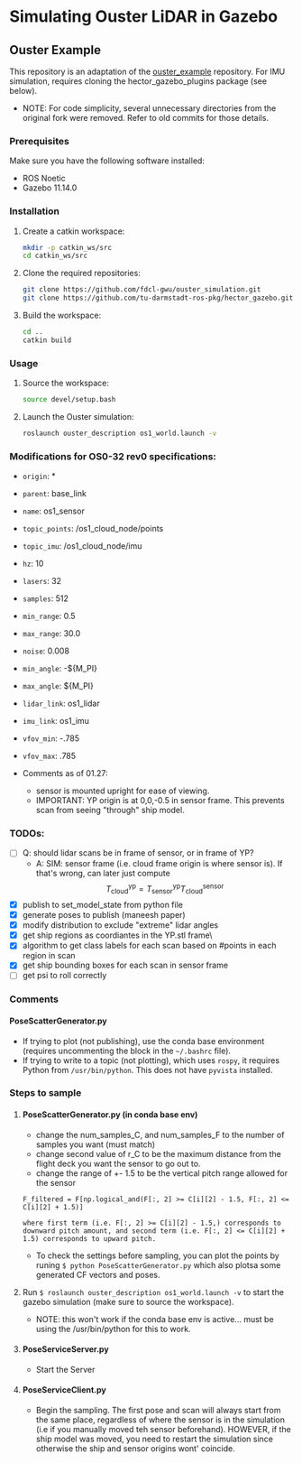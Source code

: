 # Simulating Ouster LiDAR in Gazebo
## Ouster Example

This repository is an adaptation of the [ouster_example](https://github.com/wilselby/ouster_example) repository. For IMU simulation, requires cloning the hector_gazebo_plugins package (see below). 
- NOTE: For code simplicity, several unnecessary directories from the original fork were removed. Refer to old commits for those details.

### Prerequisites

Make sure you have the following software installed:

- ROS Noetic
- Gazebo 11.14.0

### Installation

1. Create a catkin workspace:

    ```bash
    mkdir -p catkin_ws/src
    cd catkin_ws/src
    ```

2. Clone the required repositories:

    ```bash
    git clone https://github.com/fdcl-gwu/ouster_simulation.git
    git clone https://github.com/tu-darmstadt-ros-pkg/hector_gazebo.git hector_gazebo_plugins
    ```

3. Build the workspace:

    ```bash
    cd ..
    catkin build
    ```

### Usage

1. Source the workspace:

    ```bash
    source devel/setup.bash
    ```

2. Launch the Ouster simulation:

    ```bash
    roslaunch ouster_description os1_world.launch -v
    ```

### Modifications for OS0-32 rev0 specifications:
- `origin`: *
- `parent`: base_link
- `name`: os1_sensor
- `topic_points`: /os1_cloud_node/points
- `topic_imu`: /os1_cloud_node/imu
- `hz`: 10
- `lasers`: 32
- `samples`: 512
- `min_range`: 0.5
- `max_range`: 30.0
- `noise`: 0.008
- `min_angle`: -${M_PI}
- `max_angle`: ${M_PI}
- `lidar_link`: os1_lidar
- `imu_link`: os1_imu
- `vfov_min`: -.785
- `vfov_max`: .785

- Comments as of 01.27:
    - sensor is mounted upright for ease of viewing.
    - IMPORTANT: YP origin is at 0,0,-0.5 in sensor frame. This prevents scan from seeing "through" ship model.

### TODOs:
- [ ] Q: should lidar scans be in frame of sensor, or in frame of YP? 
    - A: SIM: sensor frame (i.e. cloud frame origin is where sensor is). If that's wrong, can later just compute 
        $$ T^{\text{yp}}_{\text{cloud}} = T^{\text{yp}}_{\text{sensor}} T^{\text{sensor}}_{\text{cloud}} $$
- [x] publish to set_model_state from python file
- [x] generate poses to publish (maneesh paper)
- [x] modify distribution to exclude "extreme" lidar angles
- [x] get ship regions as coordiantes  in the YP.stl frame\
- [x] algorithm to get class labels for each scan based on #points in each region in scan
- [x] get ship bounding boxes for each scan in sensor frame
- [ ] get psi to roll correctly

### Comments
#### PoseScatterGenerator.py
- If trying to plot (not publishing), use the conda base environment (requires uncommenting the block in the `~/.bashrc` file).
- If trying to write to a topic (not plotting), which uses `rospy`, it requires Python from `/usr/bin/python`. This does not have `pyvista` installed.

### Steps to sample
1. #### PoseScatterGenerator.py (in conda base env)
    - change the num_samples_C, and num_samples_F to the number of samples you want (must match)
    - change second value of r_C to be the maximum distance from the flight deck you want the sensor to go out to.
    - change the range of +- 1.5 to be the vertical pitch range allowed for the sensor
    ```        
    F_filtered = F[np.logical_and(F[:, 2] >= C[i][2] - 1.5, F[:, 2] <= C[i][2] + 1.5)]
    
    where first term (i.e. F[:, 2] >= C[i][2] - 1.5,) corresponds to downward pitch amount, and second term (i.e. F[:, 2] <= C[i][2] + 1.5) corresponds to upward pitch.
    ```
    - To check the settings before sampling, you can plot the points by runing ```$ python PoseScatterGenerator.py``` which also plotsa some generated CF vectors and poses.
    
2. Run ```$ roslaunch ouster_description os1_world.launch -v``` to start the gazebo simulation (make sure to source the workspace).
    - NOTE: this won't work if the conda base env is active... must be using the /usr/bin/python for this to work.
3. #### PoseServiceServer.py
    - Start the Server
4. #### PoseServiceClient.py
    - Begin the sampling. The first pose and scan will always start from the same place, regardless of where the sensor is in the simulation (i.e if you manually moved teh sensor beforehand). HOWEVER, if the ship model was moved, you need to restart the simulation since otherwise the ship and sensor origins wont' coincide.
